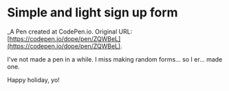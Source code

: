 # Simple and light sign up form
 _A Pen created at CodePen.io. Original URL: [https://codepen.io/dope/pen/ZQWBeL](https://codepen.io/dope/pen/ZQWBeL).

 I've not made a pen in a while. I miss making random forms... so I er... made one.

Happy holiday, yo!